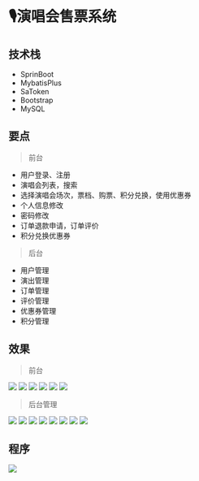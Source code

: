 # 🎙演唱会售票系统 <Badge type="warning" text="毕设" vertical="top" />

<MyGlobalComponent />

## 技术栈
- SprinBoot
- MybatisPlus
- SaToken
- Bootstrap
- MySQL

## 要点
> 前台
- 用户登录、注册
- 演唱会列表，搜索
- 选择演唱会场次，票档、购票、积分兑换，使用优惠券
- 个人信息修改
- 密码修改
- 订单退款申请，订单评价
- 积分兑换优惠券

> 后台
- 用户管理
- 演出管理
- 订单管理
- 评价管理
- 优惠券管理
- 积分管理



## 效果
> 前台

![](http://cdn.qiniu.liyansheng.top/img/20240709225916.png)
![](http://cdn.qiniu.liyansheng.top/img/20240709230111.png)
![](http://cdn.qiniu.liyansheng.top/img/20240709230420.png)
![](http://cdn.qiniu.liyansheng.top/img/20240709230457.png)
![](http://cdn.qiniu.liyansheng.top/img/20240709231404.png)
![](http://cdn.qiniu.liyansheng.top/img/20240709231432.png)
> 后台管理

![](http://cdn.qiniu.liyansheng.top/img/20240709192253.png)
![](http://cdn.qiniu.liyansheng.top/img/20240709192345.png)
![](http://cdn.qiniu.liyansheng.top/img/20240709192410.png)
![](http://cdn.qiniu.liyansheng.top/img/20240709192453.png)
![](http://cdn.qiniu.liyansheng.top/img/20240709192520.png)
![](http://cdn.qiniu.liyansheng.top/img/20240709192535.png)
![](http://cdn.qiniu.liyansheng.top/img/20240709192555.png)
![](http://cdn.qiniu.liyansheng.top/img/20240709192619.png)



## 程序
![](http://cdn.qiniu.liyansheng.top/img/20240709233308.png)